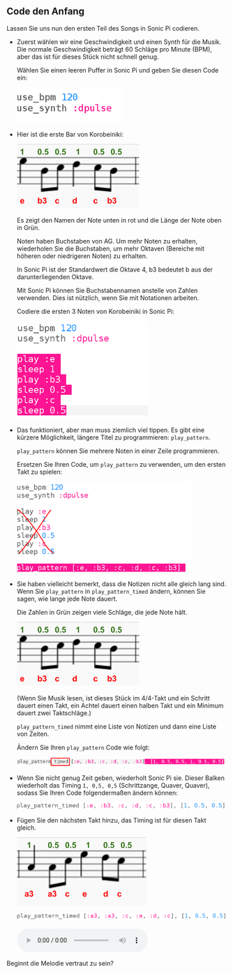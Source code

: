 ## Code den Anfang

Lassen Sie uns nun den ersten Teil des Songs in Sonic Pi codieren.

+ Zuerst wählen wir eine Geschwindigkeit und einen Synth für die Musik. Die normale Geschwindigkeit beträgt 60 Schläge pro Minute (BPM), aber das ist für dieses Stück nicht schnell genug.
    
    Wählen Sie einen leeren Puffer in Sonic Pi und geben Sie diesen Code ein:
    
    ![Screenshot](images/tetris-setup.png)

+ Hier ist die erste Bar von Korobeiniki:
    
    ![screenshot](images/tetris-notes1.png)
    
    Es zeigt den Namen der Note unten in rot und die Länge der Note oben in Grün.
    
    Noten haben Buchstaben von AG. Um mehr Noten zu erhalten, wiederholen Sie die Buchstaben, um mehr Oktaven (Bereiche mit höheren oder niedrigeren Noten) zu erhalten.
    
    In Sonic Pi ist der Standardwert die Oktave 4, b3 bedeutet b aus der darunterliegenden Oktave.
    
    Mit Sonic Pi können Sie Buchstabennamen anstelle von Zahlen verwenden. Dies ist nützlich, wenn Sie mit Notationen arbeiten.
    
    Codiere die ersten 3 Noten von Korobeiniki in Sonic Pi:
    
    ![Screenshot](images/tetris-start.png)

+ Das funktioniert, aber man muss ziemlich viel tippen. Es gibt eine kürzere Möglichkeit, längere Titel zu programmieren: `play_pattern`.
    
    `play_pattern` können Sie mehrere Noten in einer Zeile programmieren.
    
    Ersetzen Sie Ihren Code, um `play_pattern` zu verwenden, um den ersten Takt zu spielen:
    
    ![Screenshot](images/tetris-pattern.png)

+ Sie haben vielleicht bemerkt, dass die Notizen nicht alle gleich lang sind. Wenn Sie `play_pattern` in `play_pattern_timed` ändern, können Sie sagen, wie lange jede Note dauert.
    
    Die Zahlen in Grün zeigen viele Schläge, die jede Note hält.
    
    ![Screenshot](images/tetris-notes1.png)
    
    (Wenn Sie Musik lesen, ist dieses Stück im 4/4-Takt und ein Schritt dauert einen Takt, ein Achtel dauert einen halben Takt und ein Minimum dauert zwei Taktschläge.)
    
    `play_pattern_timed` nimmt eine Liste von Notizen und dann eine Liste von Zeiten.
    
    Ändern Sie Ihren `play_pattern` Code wie folgt:
    
    ![Screenshot](images/tetris-timed.png)

+ Wenn Sie nicht genug Zeit geben, wiederholt Sonic Pi sie. Dieser Balken wiederholt das Timing `1, 0,5, 0,5` (Schrittzange, Quaver, Quaver), sodass Sie Ihren Code folgendermaßen ändern können:
    
    ![screenshot](images/tetris-timed2.png)

+ Fügen Sie den nächsten Takt hinzu, das Timing ist für diesen Takt gleich.
    
    ![Screenshot](images/tetris-notes2.png)
    
    ![Screenshot](images/tetris-bar2.png)
    
    <div id="audio-preview" class="pdf-hidden">
      <audio controls preload> <source src="resources/tetris-1.mp3" type="audio/mpeg"> Ihr Browser unterstützt das <code>Audio-</code> Element nicht. </audio>
    </div>

Beginnt die Melodie vertraut zu sein?